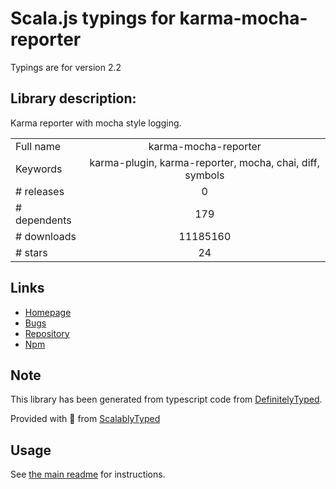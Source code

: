 
# Scala.js typings for karma-mocha-reporter

Typings are for version 2.2

## Library description:
Karma reporter with mocha style logging.

|                    |                 |
| ------------------ | :-------------: |
| Full name          | karma-mocha-reporter |
| Keywords           | karma-plugin, karma-reporter, mocha, chai, diff, symbols |
| # releases         | 0 |
| # dependents       | 179 |
| # downloads        | 11185160 |
| # stars            | 24 |

## Links
- [Homepage](http://www.litixsoft.de/index.php?lang=en#modules)
- [Bugs](https://github.com/litixsoft/karma-mocha-reporter/issues)
- [Repository](https://github.com/litixsoft/karma-mocha-reporter)
- [Npm](https://www.npmjs.com/package/karma-mocha-reporter)
    


## Note
This library has been generated from typescript code from [DefinitelyTyped](https://definitelytyped.org).

Provided with :purple_heart: from [ScalablyTyped](https://github.com/oyvindberg/ScalablyTyped)

## Usage
See [the main readme](../../readme.md) for instructions.


